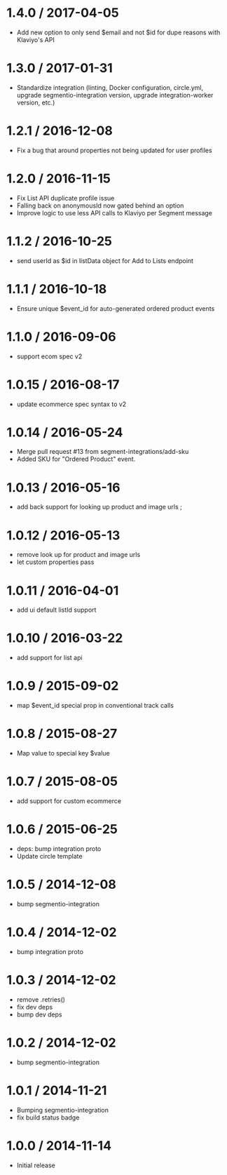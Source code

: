 
1.4.0 / 2017-04-05
==================

  * Add new option to only send $email and not $id for dupe reasons with Klaviyo's API

1.3.0 / 2017-01-31
==================

  * Standardize integration (linting, Docker configuration, circle.yml, upgrade
segmentio-integration version, upgrade integration-worker version, etc.)

1.2.1 / 2016-12-08
==================

  * Fix a bug that around properties not being updated for user profiles 

1.2.0 / 2016-11-15
==================

  * Fix List API duplicate profile issue
  * Falling back on anonymousId now gated behind an option
  * Improve logic to use less API calls to Klaviyo per Segment message

1.1.2 / 2016-10-25
==================

  * send userId as $id in listData object for Add to Lists endpoint

1.1.1 / 2016-10-18
==================

  * Ensure unique $event_id for auto-generated  ordered product events

1.1.0 / 2016-09-06
==================

  * support ecom spec v2

1.0.15 / 2016-08-17
===================

  * update ecommerce spec syntax to v2

1.0.14 / 2016-05-24
===================

  * Merge pull request #13 from segment-integrations/add-sku
  * Added SKU for "Ordered Product" event.

1.0.13 / 2016-05-16
===================

  * add back support for looking up product and image urls ;

1.0.12 / 2016-05-13
===================

  * remove look up for product and image urls
  * let custom properties pass

1.0.11 / 2016-04-01
===================

  * add ui default listId support

1.0.10 / 2016-03-22
===================

  * add support for list api

1.0.9 / 2015-09-02
==================

  * map $event_id special prop in conventional track calls

1.0.8 / 2015-08-27
==================

  * Map value to special key $value

1.0.7 / 2015-08-05
==================

  * add support for custom ecommerce

1.0.6 / 2015-06-25
==================

  * deps: bump integration proto
  * Update circle template


1.0.5 / 2014-12-08
==================

 * bump segmentio-integration

1.0.4 / 2014-12-02
==================

 * bump integration proto

1.0.3 / 2014-12-02
==================

 * remove .retries()
 * fix dev deps
 * bump dev deps

1.0.2 / 2014-12-02
==================

 * bump segmentio-integration

1.0.1 / 2014-11-21
==================

 * Bumping segmentio-integration
 * fix build status badge

1.0.0 / 2014-11-14
==================

  * Initial release
